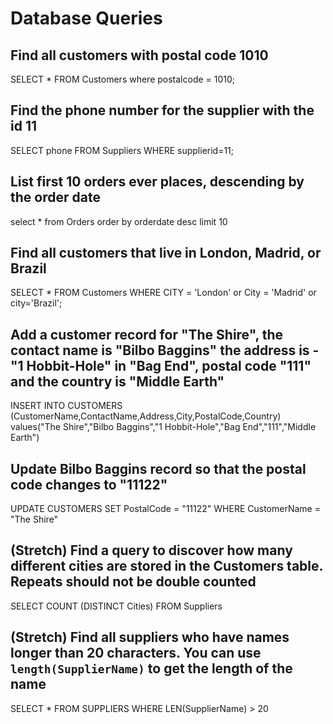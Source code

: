 # Database Queries

## Find all customers with postal code 1010
SELECT * FROM Customers
where postalcode = 1010;

## Find the phone number for the supplier with the id 11
SELECT phone FROM Suppliers
WHERE supplierid=11;

## List first 10 orders ever places, descending by the order date
select * from Orders order by orderdate desc limit 10

## Find all customers that live in London, Madrid, or Brazil
SELECT * FROM Customers
WHERE CITY = 'London' or City = 'Madrid' or city='Brazil';

## Add a customer record for "The Shire", the contact name is "Bilbo Baggins" the address is -"1 Hobbit-Hole" in "Bag End", postal code "111" and the country is "Middle Earth"
INSERT INTO CUSTOMERS (CustomerName,ContactName,Address,City,PostalCode,Country)
values("The Shire","Bilbo Baggins","1 Hobbit-Hole","Bag End","111","Middle Earth")

## Update Bilbo Baggins record so that the postal code changes to "11122"
UPDATE CUSTOMERS 
SET PostalCode = "11122"
WHERE CustomerName = "The Shire"

## (Stretch) Find a query to discover how many different cities are stored in the Customers table. Repeats should not be double counted
SELECT COUNT (DISTINCT Cities)
FROM Suppliers

## (Stretch) Find all suppliers who have names longer than 20 characters. You can use `length(SupplierName)` to get the length of the name
SELECT * FROM SUPPLIERS
WHERE LEN(SupplierName) > 20

